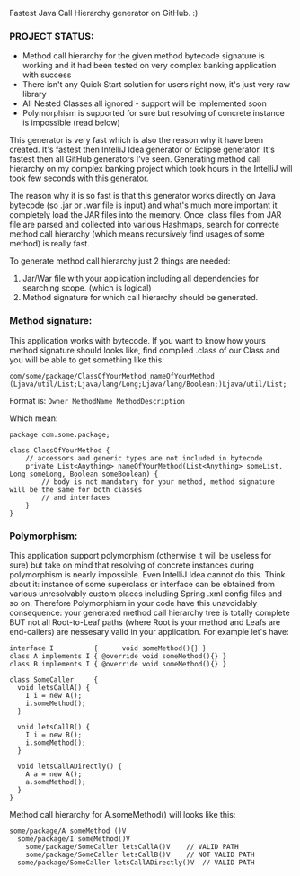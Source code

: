 Fastest Java Call Hierarchy generator on GitHub. :)

### PROJECT STATUS:
- Method call hierarchy for the given method bytecode signature is working and it had been tested on very complex banking application with success
- There isn't any Quick Start solution for users right now, it's just very raw library
- All Nested Classes all ignored - support will be implemented soon
- Polymorphism is supported for sure but resolving of concrete instance is impossible (read below)


This generator is very fast which is also the reason why it have been created. It's fastest then IntelliJ Idea generator or Eclipse generator. It's fastest then all GitHub generators I've seen. Generating method call hierarchy on my complex banking project which took hours in the IntelliJ will took few seconds with this generator.

The reason why it is so fast is that this generator works directly on Java bytecode (so .jar or .war file is input) and what's much more important it completely load the JAR files into the memory. Once .class files from JAR file are parsed and collected into various Hashmaps, search for conrecte method call hierarchy (which means recursively find usages of some method) is really fast.

To generate method call hierarchy just 2 things are needed: 

1. Jar/War file with your application including all dependencies for searching scope. (which is logical)
2. Method signature for which call hierarchy should be generated.

### Method signature:
This application works with bytecode. If you want to know how yours method signature should looks like, find compiled .class of our Class and you will be able to get something like this:

	com/some/package/ClassOfYourMethod nameOfYourMethod (Ljava/util/List;Ljava/lang/Long;Ljava/lang/Boolean;)Ljava/util/List;

Format is: `Owner MethodName MethodDescription`

Which mean:

	package com.some.package;
	
	class ClassOfYourMethod {
		// accessors and generic types are not included in bytecode
		private List<Anything> nameOfYourMethod(List<Anything> someList, Long someLong, Boolean someBoolean) {
			// body is not mandatory for your method, method signature will be the same for both classes 
			// and interfaces
		}
	}

### Polymorphism:

This application support polymorphism (otherwise it will be useless for sure) but take on mind that resolving of concrete instances during polymorphism is nearly impossible. Even IntelliJ Idea cannot do this. Think about it: instance of some superclass or interface can be obtained from various unresolvably custom places including Spring .xml config files and so on. 
Therefore Polymorphism in your code have this unavoidably consequence: your generated method call hierarchy tree is totally complete BUT not all Root-to-Leaf paths (where Root is your method and Leafs are end-callers) are nessesary valid in your application. For example let's have:

	interface I          { 	    void someMethod(){} }
	class A implements I { @override void someMethod(){} }
	class B implements I { @override void someMethod(){} }

	class SomeCaller     { 
 	  void letsCallA() {
	    I i = new A(); 
	    i.someMethod(); 
  	  }

	  void letsCallB() {
	    I i = new B();
	    i.someMethod(); 
  	  }
  
  	  void letsCallADirectly() {
	    A a = new A(); 
	    a.someMethod(); 
  	  }
	}

Method call hierarchy for A.someMethod() will looks like this:

	some/package/A someMethod ()V
	  some/package/I someMethod()V
	    some/package/SomeCaller letsCallA()V	// VALID PATH
	    some/package/SomeCaller letsCallB()V	// NOT VALID PATH
	  some/package/SomeCaller letsCallADirectly()V	// VALID PATH
		
		



